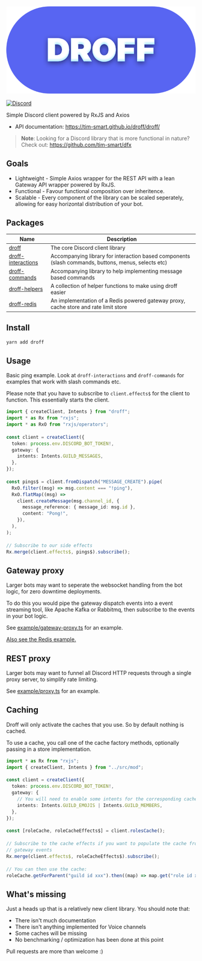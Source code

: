 <div align="center">
  <br />
  <p>
    <img src="https://raw.githubusercontent.com/tim-smart/droff/main/assets/droff.svg" alt="droff" />
  </p>
</div>

[![Discord](https://img.shields.io/discord/887189613389705256?style=for-the-badge)](https://discord.gg/dtR2Mtu66Q)

Simple Discord client powered by RxJS and Axios

- API documentation: https://tim-smart.github.io/droff/droff/

> **Note**: Looking for a Discord library that is more functional in nature?  
> Check out: https://github.com/tim-smart/dfx

## Goals

- Lightweight - Simple Axios wrapper for the REST API with a lean Gateway API
  wrapper powered by RxJS.
- Functional - Favour functional composition over inheritence.
- Scalable - Every component of the library can be scaled seperately, allowing
  for easy horizontal distribution of your bot.

## Packages

| Name                                                                                           | Description                                                                                         |
| ---------------------------------------------------------------------------------------------- | --------------------------------------------------------------------------------------------------- |
| [droff](https://github.com/tim-smart/droff/tree/main/packages/droff)                           | The core Discord client library                                                                     |
| [droff-interactions](https://github.com/tim-smart/droff/tree/main/packages/droff-interactions) | Accompanying library for interaction based components (slash commands, buttons, menus, selects etc) |
| [droff-commands](https://github.com/tim-smart/droff/tree/main/packages/droff-commands)         | Accompanying library to help implementing message based commands                                    |
| [droff-helpers](https://github.com/tim-smart/droff/tree/main/packages/droff-helpers)           | A collection of helper functions to make using droff easier                                         |
| [droff-redis](https://github.com/tim-smart/droff/tree/main/packages/droff-redis)               | An implementation of a Redis powered gateway proxy, cache store and rate limit store                |

## Install

```
yarn add droff
```

## Usage

Basic ping example. Look at `droff-interactions` and `droff-commands` for
examples that work with slash commands etc.

Please note that you have to subscribe to `client.effects$` for the client to
function. This essentially starts the client.

```typescript
import { createClient, Intents } from "droff";
import * as Rx from "rxjs";
import * as RxO from "rxjs/operators";

const client = createClient({
  token: process.env.DISCORD_BOT_TOKEN!,
  gateway: {
    intents: Intents.GUILD_MESSAGES,
  },
});

const pings$ = client.fromDispatch("MESSAGE_CREATE").pipe(
  RxO.filter((msg) => msg.content === "!ping"),
  RxO.flatMap((msg) =>
    client.createMessage(msg.channel_id, {
      message_reference: { message_id: msg.id },
      content: "Pong!",
    }),
  ),
);

// Subscribe to our side effects
Rx.merge(client.effects$, pings$).subscribe();
```

## Gateway proxy

Larger bots may want to seperate the websocket handling from the bot logic, for
zero downtime deployments.

To do this you would pipe the gateway dispatch events into a event streaming
tool, like Apache Kafka or Rabbitmq, then subscribe to the events in your bot
logic.

See
[example/gateway-proxy.ts](https://github.com/tim-smart/droff/blob/main/packages/droff/example/gateway-proxy.ts)
for an example.

[Also see the Redis example.](https://github.com/tim-smart/droff/blob/main/packages/droff-redis/example/basic.ts)

## REST proxy

Larger bots may want to funnel all Discord HTTP requests through a single proxy server, to simplify rate limiting.

See [example/proxy.ts](https://github.com/tim-smart/droff/blob/main/packages/droff/example/proxy.ts) for an example.

## Caching

Droff will only activate the caches that you use. So by default nothing is
cached.

To use a cache, you call one of the cache factory methods, optionally passing in
a store implementation.

```typescript
import * as Rx from "rxjs";
import { createClient, Intents } from "../src/mod";

const client = createClient({
  token: process.env.DISCORD_BOT_TOKEN!,
  gateway: {
    // You will need to enable some intents for the corresponding cache.
    intents: Intents.GUILD_EMOJIS | Intents.GUILD_MEMBERS,
  },
});

const [roleCache, roleCacheEffects$] = client.rolesCache();

// Subscribe to the cache effects if you want to populate the cache from the
// gateway events
Rx.merge(client.effects$, roleCacheEffects$).subscribe();

// You can then use the cache:
roleCache.getForParent("guild id xxx").then((map) => map.get("role id xxx"));
```

## What's missing

Just a heads up that is a relatively new client library. You should note that:

- There isn't much documentation
- There isn't anything implemented for Voice channels
- Some caches will be missing
- No benchmarking / optimization has been done at this point

Pull requests are more than welcome :)
